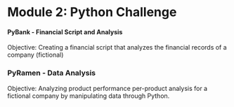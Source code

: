 # Module 2: Python Challenge 
#### PyBank - Financial Script and Analysis
  Objective: Creating a financial script that analyzes the financial records of a company (fictional)
### PyRamen - Data Analysis 
  Objective: Analyzing product performance per-product analysis for a fictional company by manipulating data through Python.
